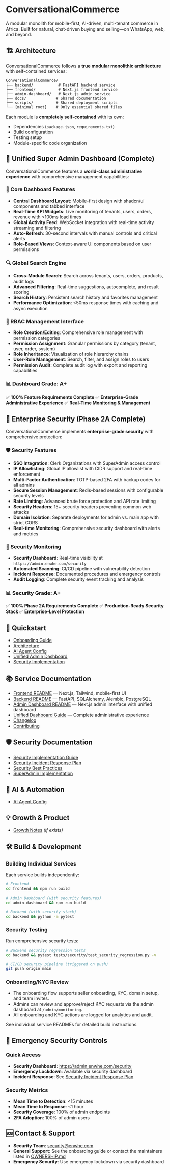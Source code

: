 # ConversationalCommerce

A modular monolith for mobile-first, AI-driven, multi-tenant commerce in Africa. Built for natural, chat-driven buying and selling—on WhatsApp, web, and beyond.

## 🏗️ Architecture

ConversationalCommerce follows a **true modular monolithic architecture** with self-contained services:

```
ConversationalCommerce/
├── backend/           # FastAPI backend service
├── frontend/          # Next.js frontend service
├── admin-dashboard/   # Next.js admin service
├── docs/             # Shared documentation
├── scripts/          # Shared deployment scripts
└── [minimal root]    # Only essential shared files
```

Each module is **completely self-contained** with its own:
- Dependencies (`package.json`, `requirements.txt`)
- Build configuration
- Testing setup
- Module-specific code organization

## 🚀 Unified Super Admin Dashboard (Complete)

ConversationalCommerce features a **world-class administrative experience** with comprehensive management capabilities:

### 🎯 Core Dashboard Features
- **Central Dashboard Layout**: Mobile-first design with shadcn/ui components and tabbed interface
- **Real-Time KPI Widgets**: Live monitoring of tenants, users, orders, revenue with <100ms load times
- **Global Activity Feed**: WebSocket integration with real-time activity streaming and filtering
- **Auto-Refresh**: 30-second intervals with manual controls and critical alerts
- **Role-Based Views**: Context-aware UI components based on user permissions

### 🔍 Global Search Engine
- **Cross-Module Search**: Search across tenants, users, orders, products, audit logs
- **Advanced Filtering**: Real-time suggestions, autocomplete, and result scoring
- **Search History**: Persistent search history and favorites management
- **Performance Optimization**: <50ms response times with caching and async execution

### 👥 RBAC Management Interface
- **Role Creation/Editing**: Comprehensive role management with permission categories
- **Permission Assignment**: Granular permissions by category (tenant, user, order, system)
- **Role Inheritance**: Visualization of role hierarchy chains
- **User-Role Management**: Search, filter, and assign roles to users
- **Permission Audit**: Complete audit log with export and reporting capabilities

### 📊 Dashboard Grade: **A+**
✅ **100% Feature Requirements Complete**
✅ **Enterprise-Grade Administrative Experience**
✅ **Real-Time Monitoring & Management**

## 🔐 Enterprise Security (Phase 2A Complete)

ConversationalCommerce implements **enterprise-grade security** with comprehensive protection:

### 🛡️ Security Features
- **SSO Integration**: Clerk Organizations with SuperAdmin access control
- **IP Allowlisting**: Global IP allowlist with CIDR support and real-time enforcement
- **Multi-Factor Authentication**: TOTP-based 2FA with backup codes for all admins
- **Secure Session Management**: Redis-based sessions with configurable security levels
- **Rate Limiting**: Advanced brute force protection and API rate limiting
- **Security Headers**: 15+ security headers preventing common web attacks
- **Domain Isolation**: Separate deployments for admin vs. main app with strict CORS
- **Real-time Monitoring**: Comprehensive security dashboard with alerts and metrics

### 🚨 Security Monitoring
- **Security Dashboard**: Real-time visibility at `https://admin.enwhe.com/security`
- **Automated Scanning**: CI/CD pipeline with vulnerability detection
- **Incident Response**: Documented procedures and emergency controls
- **Audit Logging**: Complete security event tracking and analysis

### 📊 Security Grade: **A+**
✅ **100% Phase 2A Requirements Complete**
✅ **Production-Ready Security Stack**
✅ **Enterprise-Level Protection**

## 🚀 Quickstart
- [Onboarding Guide](/docs/ONBOARDING_GUIDE.md)
- [Architecture](/docs/ARCHITECTURE.md)
- [AI Agent Config](/docs/AI_AGENT_CONFIG.md)
- [Unified Admin Dashboard](/docs/UNIFIED_ADMIN_DASHBOARD.md)
- [Security Implementation](/docs/PHASE_2A_IMPLEMENTATION_COMPLETE.md)

## 📚 Service Documentation
- [Frontend README](frontend/README.md) — Next.js, Tailwind, mobile-first UI
- [Backend README](backend/README.md) — FastAPI, SQLAlchemy, Alembic, PostgreSQL
- [Admin Dashboard README](admin-dashboard/README.md) — Next.js admin interface with unified dashboard
- [Unified Dashboard Guide](/docs/UNIFIED_ADMIN_DASHBOARD.md) — Complete administrative experience
- [Changelog](/docs/CHANGELOG.md)
- [Contributing](/docs/CONTRIBUTING.md)

## 🛡️ Security Documentation
- [Security Implementation Guide](/docs/PHASE_2A_IMPLEMENTATION_COMPLETE.md)
- [Security Incident Response Plan](/docs/SECURITY_INCIDENT_RESPONSE.md)
- [Security Best Practices](/docs/SECURITY_BEST_PRACTICES.md)
- [SuperAdmin Implementation](/docs/SUPER_ADMIN_IMPLEMENTATION.md)

## 🤖 AI & Automation
- [AI Agent Config](/docs/AI_AGENT_CONFIG.md)

## 💡 Growth & Product
- [Growth Notes](/docs/GROWTH_NOTES.md) *(if exists)*

## 🛠️ Build & Development

### Building Individual Services
Each service builds independently:

```bash
# Frontend
cd frontend && npm run build

# Admin Dashboard (with security features)
cd admin-dashboard && npm run build

# Backend (with security stack)
cd backend && python -m pytest
```

### Security Testing
Run comprehensive security tests:

```bash
# Backend security regression tests
cd backend && pytest tests/security/test_security_regression.py -v

# CI/CD security pipeline (triggered on push)
git push origin main
```

### Onboarding/KYC Review
- The onboarding flow supports seller onboarding, KYC, domain setup, and team invites.
- Admins can review and approve/reject KYC requests via the admin dashboard at `/admin/monitoring`.
- All onboarding and KYC actions are logged for analytics and audit.

See individual service READMEs for detailed build instructions.

## 🚨 Emergency Security Controls

### Quick Access
- **Security Dashboard**: https://admin.enwhe.com/security
- **Emergency Lockdown**: Available via security dashboard
- **Incident Response**: See [Security Incident Response Plan](/docs/SECURITY_INCIDENT_RESPONSE.md)

### Security Metrics
- **Mean Time to Detection**: <15 minutes
- **Mean Time to Response**: <1 hour
- **Security Coverage**: 100% of admin endpoints
- **2FA Adoption**: 100% of admin users

## 🆘 Contact & Support
- **Security Team**: security@enwhe.com
- **General Support**: See the onboarding guide or contact the maintainers listed in [OWNERSHIP.md](/docs/OWNERSHIP.md)
- **Emergency Security**: Use emergency lockdown via security dashboard
